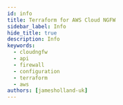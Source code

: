 ```yaml
---
id: info
title: Terraform for AWS Cloud NGFW
sidebar_label: Info
hide_title: true
description: Info
keywords:
  - cloudngfw
  - api
  - firewall
  - configuration
  - terraform
  - aws
authors: [jamesholland-uk]
---
```

